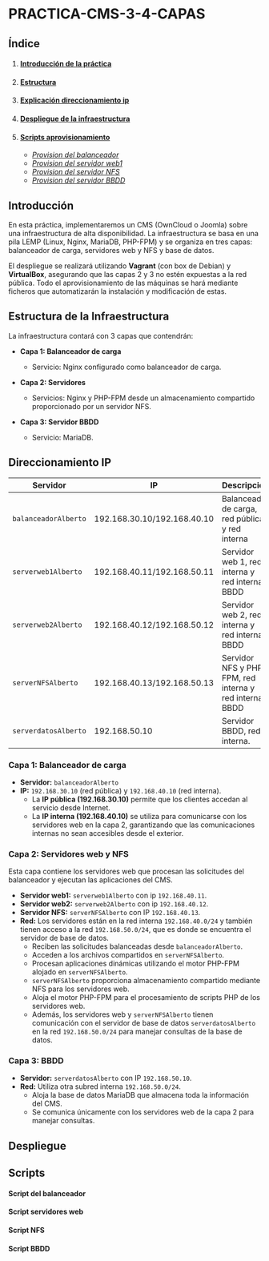 # PRACTICA-CMS-3-4-CAPAS

## Índice

1. #### **[Introducción de la práctica](#introducción)**

2. #### **[Estructura](#estructura-de-la-infraestructura)**     

3. #### **[Explicación direccionamiento ip](#direccionamiento-ip)**

4. #### **[Despliegue de la infraestructura](#despliegue)**  

5. #### **[Scripts aprovisionamiento](#scripts)**
   - *[Provision del balanceador](#script-del-balanceador)*
   - *[Provision del servidor web1](#script-servidores-web)*
   - *[Provision del servidor NFS](#script-nfs)*
   - *[Provision del servidor BBDD](#script-bbdd)* 

## Introducción

En esta práctica, implementaremos un CMS (OwnCloud o Joomla) sobre una infraestructura de alta disponibilidad. La infraestructura se basa en una pila LEMP (Linux, Nginx, MariaDB, PHP-FPM) y se organiza en tres capas: balanceador de carga, servidores web y NFS y base de datos. 

El despliegue se realizará utilizando **Vagrant** (con box de Debian) y **VirtualBox**, asegurando que las capas 2 y 3 no estén expuestas a la red pública. Todo el aprovisionamiento de las máquinas se hará mediante ficheros que automatizarán la instalación y modificación de estas.

## Estructura de la Infraestructura

La infraestructura contará con 3 capas que contendrán:

- **Capa 1: Balanceador de carga**
  - Servicio: Nginx configurado como balanceador de carga.

- **Capa 2: Servidores**
  - Servicios: Nginx y PHP-FPM desde un almacenamiento compartido proporcionado por un servidor NFS.

- **Capa 3: Servidor BBDD**
  - Servicio: MariaDB.

## Direccionamiento IP

| Servidor                | IP                           | Descripción                                                           |
|-------------------------|------------------------------|-----------------------------------------------------------------------|
| `balanceadorAlberto`    | 192.168.30.10/192.168.40.10  | Balanceador de carga, red pública y red interna                       |
| `serverweb1Alberto`     | 192.168.40.11/192.168.50.11  | Servidor web 1, red interna y red interna BBDD                        |
| `serverweb2Alberto`     | 192.168.40.12/192.168.50.12  | Servidor web 2, red interna y red interna BBDD                        |
| `serverNFSAlberto`      | 192.168.40.13/192.168.50.13  | Servidor NFS y PHP-FPM, red interna y red interna BBDD                |
| `serverdatosAlberto`    | 192.168.50.10                | Servidor BBDD, red interna.                                           |

### Capa 1: Balanceador de carga
- **Servidor:** `balanceadorAlberto`  
- **IP:** `192.168.30.10` (red pública) y `192.168.40.10` (red interna).   
  - La **IP pública (192.168.30.10)** permite que los clientes accedan al servicio desde Internet.  
  - La **IP interna (192.168.40.10)** se utiliza para comunicarse con los servidores web en la capa 2, garantizando que las comunicaciones internas no sean accesibles desde el exterior.

### Capa 2: Servidores web y NFS
Esta capa contiene los servidores web que procesan las solicitudes del balanceador y ejecutan las aplicaciones del CMS.

- **Servidor web1:** `serverweb1Alberto` con ip `192.168.40.11`.  
- **Servidor web2:** `serverweb2Alberto` con ip `192.168.40.12`.
- **Servidor NFS:** `serverNFSAlberto` con IP `192.168.40.13`.  
- **Red:** Los servidores están en la red interna `192.168.40.0/24` y también tienen acceso a la red `192.168.50.0/24`, que es donde se encuentra el servidor de base de datos.   
  - Reciben las solicitudes balanceadas desde `balanceadorAlberto`.  
  - Acceden a los archivos compartidos en `serverNFSAlberto`.  
  - Procesan aplicaciones dinámicas utilizando el motor PHP-FPM alojado en `serverNFSAlberto`. 
  - `serverNFSAlberto` proporciona almacenamiento compartido mediante NFS para los servidores web.  
  - Aloja el motor PHP-FPM para el procesamiento de scripts PHP de los servidores web.  
  - Además, los servidores web y `serverNFSAlberto` tienen comunicación con el servidor de base de datos `serverdatosAlberto` en la red `192.168.50.0/24` para manejar consultas de la base de datos.


### Capa 3: BBDD
- **Servidor:** `serverdatosAlberto` con IP `192.168.50.10`.  
- **Red:** Utiliza otra subred interna `192.168.50.0/24`.   
  - Aloja la base de datos MariaDB que almacena toda la información del CMS.  
  - Se comunica únicamente con los servidores web de la capa 2 para manejar consultas.

## Despliegue


## Scripts

#### Script del balanceador

#### Script servidores web

#### Script NFS

#### Script BBDD
